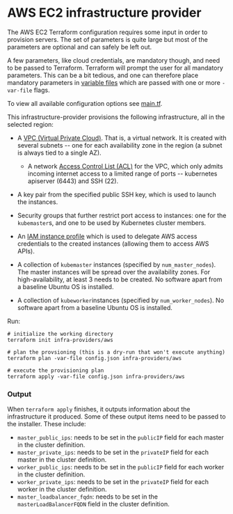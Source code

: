 # AWS EC2 infrastructure provider

The AWS EC2 Terraform configuration requires some input in order to provision
servers. The set of parameters is quite large but most of the parameters are
optional and can safely be left out.

A few parameters, like cloud credentials, are mandatory though, and
need to be passed to Terraform. Terraform will prompt the user for all
mandatory parameters. This can be a bit tedious, and one can therefore place
mandatory parameters in
[variable files](https://www.terraform.io/intro/getting-started/variables.html)
which are passed with one or more `-var-file` flags.

To view all available configuration options see [main.tf](./main.tf).

This infrastructure-provider provisions the following infrastructure, all in the
selected region:

- A [VPC (Virtual Private Cloud)](http://docs.aws.amazon.com/AmazonVPC/latest/UserGuide/VPC_Introduction.html).
  That is, a virtual network. It is created with several subnets --  one for
  each availability zone in the region (a subnet is always tied to a single AZ).
  - A network
    [Access Control List (ACL)](http://docs.aws.amazon.com/AmazonVPC/latest/UserGuide/VPC_ACLs.html)
	for the VPC, which only admits incoming internet access to a limited range
    of ports -- kubernetes apiserver (6443) and SSH (22).
- A key pair from the specified public SSH key, which is used to launch the
  instances.
- Security groups that further restrict port access to instances: one for the
  `kubemaster`s, and one to be used by Kubernetes cluster members.
- An
  [IAM instance profile](http://docs.aws.amazon.com/IAM/latest/UserGuide/id_roles_use_switch-role-ec2_instance-profiles.html) which
  is used to delegate AWS access credentials to the created instances (allowing
  them to access AWS APIs).
- A collection of `kubemaster` instances (specified by `num_master_nodes`).
  The master instances will be spread over the availability zones.
  For high-availability, at least 3 needs to be created. No software apart from
  a baseline Ubuntu OS is installed.

- A collection of `kubeworker`instances (specified by `num_worker_nodes`).
  No software apart from a baseline Ubuntu OS is installed.


Run:

    # initialize the working directory
    terraform init infra-providers/aws

    # plan the provsioning (this is a dry-run that won't execute anything)
    terraform plan -var-file config.json infra-providers/aws

    # execute the provisioning plan
    terraform apply -var-file config.json infra-providers/aws


### Output
When `terraform apply` finishes, it outputs information about the infrastructure
it produced. Some of these output items need to be passed to the installer.
These include:

  - `master_public_ips`: needs to be set in the `publicIP` field for each master
    in the cluster definition.
  - `master_private_ips`: needs to be set in the `privateIP` field for each
    master in the cluster definition.
  - `worker_public_ips`: needs to be set in the `publicIP` field for each worker
    in the cluster definition.
  - `worker_private_ips`: needs to be set in the `privateIP` field for each
    worker in the cluster definition.
  - `master_loadbalancer_fqdn`: needs to be set in the `masterLoadBalancerFQDN`
    field in the cluster definition.
